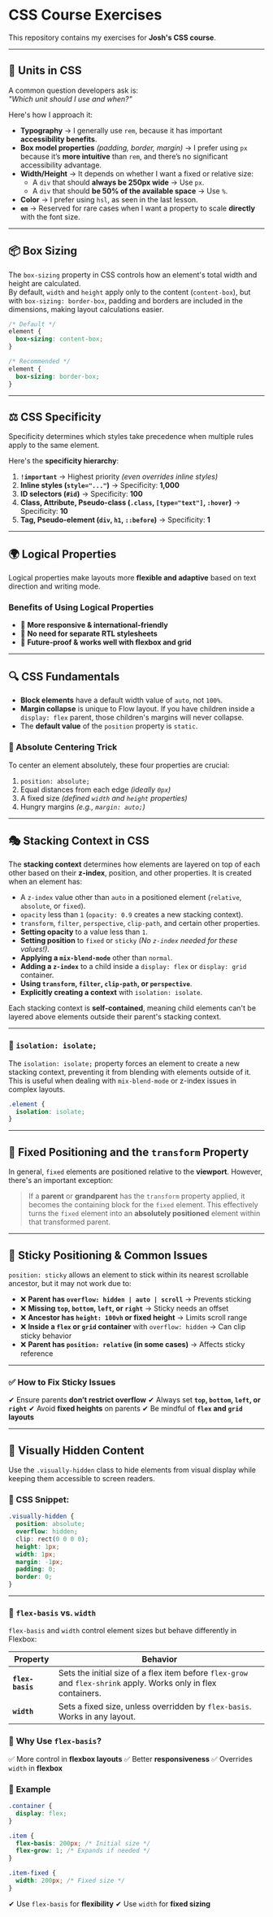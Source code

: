 # CSS Course Exercises

This repository contains my exercises for **Josh's CSS course**.

---

## 📏 Units in CSS

A common question developers ask is:  
_"Which unit should I use and when?"_

Here's how I approach it:

- **Typography** → I generally use `rem`, because it has important **accessibility benefits**.
- **Box model properties** _(padding, border, margin)_ → I prefer using `px` because it’s **more intuitive** than `rem`, and there’s no significant accessibility advantage.
- **Width/Height** → It depends on whether I want a fixed or relative size:
  - A `div` that should **always be 250px wide** → Use `px`.
  - A `div` that should **be 50% of the available space** → Use `%`.
- **Color** → I prefer using `hsl`, as seen in the last lesson.
- **`em`** → Reserved for rare cases when I want a property to scale **directly** with the font size.

---

## 📦 Box Sizing

The `box-sizing` property in CSS controls how an element's total width and height are calculated.  
By default, `width` and `height` apply only to the content (`content-box`), but with `box-sizing: border-box`, padding and borders are included in the dimensions, making layout calculations easier.

```css
/* Default */
element {
  box-sizing: content-box;
}

/* Recommended */
element {
  box-sizing: border-box;
}
```

---

## ⚖️ CSS Specificity

Specificity determines which styles take precedence when multiple rules apply to the same element.

Here's the **specificity hierarchy**:

1. **`!important`** → Highest priority _(even overrides inline styles)_
2. **Inline styles (`style="..."`)** → Specificity: **1,000**
3. **ID selectors (`#id`)** → Specificity: **100**
4. **Class, Attribute, Pseudo-class (`.class`, `[type="text"]`, `:hover`)** → Specificity: **10**
5. **Tag, Pseudo-element (`div`, `h1`, `::before`)** → Specificity: **1**

---

## 🌍 Logical Properties

Logical properties make layouts more **flexible and adaptive** based on text direction and writing mode.

### **Benefits of Using Logical Properties**

- 🔹 **More responsive & international-friendly**
- 🔹 **No need for separate RTL stylesheets**
- 🔹 **Future-proof & works well with flexbox and grid**

---

## 🔍 CSS Fundamentals

- **Block elements** have a default width value of `auto`, not `100%`.
- **Margin collapse** is unique to Flow layout. If you have children inside a `display: flex` parent, those children's margins will never collapse.
- The **default value** of the `position` property is `static`.

### 📌 Absolute Centering Trick

To center an element absolutely, these four properties are crucial:

1. `position: absolute;`
2. Equal distances from each edge _(ideally `0px`)_
3. A fixed size _(defined `width` and `height` properties)_
4. Hungry margins _(e.g., `margin: auto;`)_

---

## 🎭 Stacking Context in CSS

The **stacking context** determines how elements are layered on top of each other based on their **z-index**, position, and other properties. It is created when an element has:

- A `z-index` value other than `auto` in a positioned element (`relative`, `absolute`, or `fixed`).
- `opacity` less than `1` (`opacity: 0.9` creates a new stacking context).
- `transform`, `filter`, `perspective`, `clip-path`, and certain other properties.
- **Setting opacity** to a value less than `1`.
- **Setting position** to `fixed` or `sticky` _(No `z-index` needed for these values!)_.
- **Applying a `mix-blend-mode`** other than `normal`.
- **Adding a `z-index`** to a child inside a `display: flex` or `display: grid` container.
- **Using `transform`, `filter`, `clip-path`, or `perspective`**.
- **Explicitly creating a context** with `isolation: isolate`.

Each stacking context is **self-contained**, meaning child elements can't be layered above elements outside their parent's stacking context.

---

### 🛑 `isolation: isolate;`

The `isolation: isolate;` property forces an element to create a new stacking context, preventing it from blending with elements outside of it. This is useful when dealing with `mix-blend-mode` or z-index issues in complex layouts.

```css
.element {
  isolation: isolate;
}

```
---

## 📌 Fixed Positioning and the `transform` Property

In general, `fixed` elements are positioned relative to the **viewport**. However, there's an important exception:

> If a **parent** or **grandparent** has the `transform` property applied, it becomes the containing block for the `fixed` element.
> This effectively turns the `fixed` element into an **absolutely positioned** element within that transformed parent.

---

## 🔄 Sticky Positioning & Common Issues

`position: sticky` allows an element to stick within its nearest scrollable ancestor, but it may not work due to:

- ❌ **Parent has `overflow: hidden | auto | scroll`** → Prevents sticking
- ❌ **Missing `top`, `bottom`, `left`, or `right`** → Sticky needs an offset
- ❌ **Ancestor has `height: 100vh` or fixed height** → Limits scroll range
- ❌ **Inside a `flex` or `grid` container** with `overflow: hidden` → Can clip sticky behavior
- ❌ **Parent has `position: relative` (in some cases)** → Affects sticky reference


---

### ✅ **How to Fix Sticky Issues**
✔ Ensure parents **don’t restrict overflow**
✔ Always set **`top`, `bottom`, `left`, or `right`**
✔ Avoid **fixed heights** on parents
✔ Be mindful of **`flex` and `grid` layouts**



---


## 👀 Visually Hidden Content

Use the `.visually-hidden` class to hide elements from visual display while keeping them accessible to screen readers.

### 📌 CSS Snippet:
```css
.visually-hidden {
  position: absolute;
  overflow: hidden;
  clip: rect(0 0 0 0);
  height: 1px;
  width: 1px;
  margin: -1px;
  padding: 0;
  border: 0;
}
```

---

### 📏 `flex-basis` vs. `width`

`flex-basis` and `width` control element sizes but behave differently in Flexbox:

| Property       | Behavior |
|---------------|----------|
| **`flex-basis`** | Sets the initial size of a flex item before `flex-grow` and `flex-shrink` apply. Works only in flex containers. |
| **`width`** | Sets a fixed size, unless overridden by `flex-basis`. Works in any layout. |

### 🎯 **Why Use `flex-basis`?**
✅ More control in **flexbox layouts**
✅ Better **responsiveness**
✅ Overrides `width` in **flexbox**

### 📝 **Example**
```css
.container {
  display: flex;
}

.item {
  flex-basis: 200px; /* Initial size */
  flex-grow: 1; /* Expands if needed */
}

.item-fixed {
  width: 200px; /* Fixed size */
}
```

✔ Use `flex-basis` for **flexibility**
✔ Use `width` for **fixed sizing**



